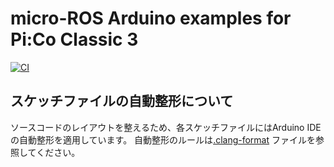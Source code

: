 # micro-ROS Arduino examples for Pi:Co Classic 3

[![CI](https://github.com/rt-net/pico_micro_ros_examples/actions/workflows/ci.yaml/badge.svg?branch=main)](https://github.com/rt-net/pico_micro_ros_examples/actions/workflows/ci.yaml)


## スケッチファイルの自動整形について

ソースコードのレイアウトを整えるため、各スケッチファイルにはArduino IDEの自動整形を適用しています。
自動整形のルールは[.clang-format](.clang-format) ファイルを参照してください。
